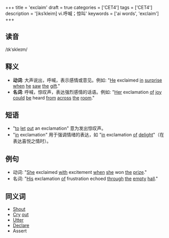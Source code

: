 +++
title = 'exclaim'
draft = true
categories = ['CET4']
tags = ['CET4']
description = '[iksˈkleim] vi.呼喊；惊叫'
keywords = ['ai words', 'exclaim']
+++

## 读音
/ɪkˈskleɪm/

## 释义
- **动词**: 大声说出，呼喊，表示感情或意见。例如: "[He](/zh/post/he/) exclaimed [in](/zh/post/in/) [surprise](/zh/post/surprise/) [when](/zh/post/when/) [he](/zh/post/he/) [saw](/zh/post/saw/) [the](/zh/post/the/) [gift](/zh/post/gift/)."
- **名词**: 呼喊，惊叹声，表达强烈感情的话语。例如: "[Her](/zh/post/her/) exclamation [of](/zh/post/of/) [joy](/zh/post/joy/) [could](/zh/post/could/) [be](/zh/post/be/) heard [from](/zh/post/from/) [across](/zh/post/across/) [the](/zh/post/the/) [room](/zh/post/room/)."

## 短语
- "[to](/zh/post/to/) [let](/zh/post/let/) [out](/zh/post/out/) an exclamation" 意为发出惊叹声。
- "[in](/zh/post/in/) exclamation" 用于强调情绪的表达，如 "[in](/zh/post/in/) exclamation [of](/zh/post/of/) [delight](/zh/post/delight/)"（在表达喜悦之情时）。

## 例句
- 动词: "[She](/zh/post/she/) exclaimed [with](/zh/post/with/) excitement [when](/zh/post/when/) [she](/zh/post/she/) won [the](/zh/post/the/) [prize](/zh/post/prize/)."
- 名词: "[His](/zh/post/his/) exclamation [of](/zh/post/of/) frustration echoed [through](/zh/post/through/) [the](/zh/post/the/) [empty](/zh/post/empty/) [hall](/zh/post/hall/)."

## 同义词
- [Shout](/zh/post/shout/)
- [Cry](/zh/post/cry/) [out](/zh/post/out/)
- [Utter](/zh/post/utter/)
- [Declare](/zh/post/declare/)
- Assert
